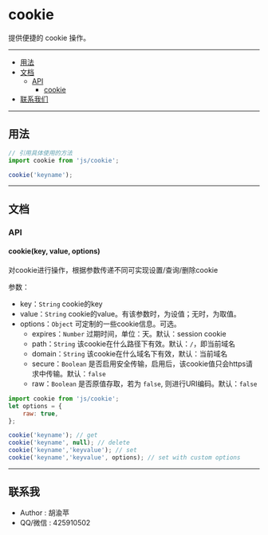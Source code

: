 # cookie

<!-- 描述 START -->

提供便捷的 cookie 操作。

<!-- 描述 END -->
_ _ _

<!-- 目录 START -->

+ [用法](#用法)
+ [文档](#文档)
    + [API](#api)
        + [cookie](#cookiekeyvalueoptions)
+ [联系我们](#联系我们)

<!-- 目录 END -->

_ _ _


<!-- 用法 START -->

## 用法

```javascript
// 引用具体使用的方法
import cookie from 'js/cookie';

cookie('keyname');
```
<!-- 用法 END -->

_ _ _

<!-- 文档START -->
## 文档

### API

#### cookie(key, value, options)

对cookie进行操作，根据参数传递不同可实现设置/查询/删除cookie

参数：  
- key：`String` cookie的key   
- value：`String` cookie的value。有该参数时，为设值；无时，为取值。
- options：`Object` 可定制的一些cookie信息。可选。
	- expires：`Number` 过期时间，单位：天。默认：session cookie
	- path：`String` 该cookie在什么路径下有效。默认：`/`，即当前域名
	- domain：`String` 该cookie在什么域名下有效，默认：当前域名
	- secure：`Boolean` 是否启用安全传输，启用后，该cookie值只会https请求中传输。默认：`false`
	- raw：`Boolean` 是否原值存取，若为 `false`, 则进行URI编码。默认：`false`

``` javascript
import cookie from 'js/cookie';
let options = {
	raw: true,
};

cookie('keyname'); // get
cookie('keyname', null); // delete
cookie('keyname','keyvalue'); // set
cookie('keyname','keyvalue', options); // set with custom options

```
<!-- 文档END -->
_ _ _

<!-- 联系我 START -->

## 联系我

- Author : 胡渝苹
- QQ/微信     : 425910502

<!-- 联系我 END -->